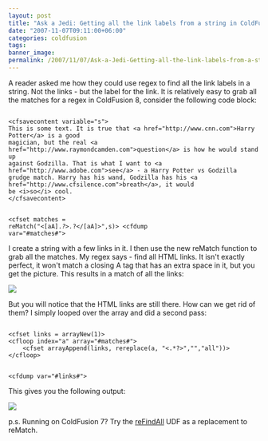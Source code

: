 ```yaml
---
layout: post
title: "Ask a Jedi: Getting all the link labels from a string in ColdFusion"
date: "2007-11-07T09:11:00+06:00"
categories: coldfusion 
tags: 
banner_image: 
permalink: /2007/11/07/Ask-a-Jedi-Getting-all-the-link-labels-from-a-string-in-ColdFusion
---
```


A reader asked me how they could use regex to find all the link labels in a string. Not the links - but the label for the link. It is relatively easy to grab all the matches for a regex in ColdFusion 8, consider the following code block:

<code>
&lt;cfsavecontent variable="s"&gt;
This is some text. It is true that &lt;a href="http://www.cnn.com"&gt;Harry Potter&lt;/a&gt; is a good
magician, but the real &lt;a href="http://www.raymondcamden.com"&gt;question&lt;/a&gt; is how he would stand up
against Godzilla. That is what I want to &lt;a href="http://www.adobe.com"&gt;see&lt;/a&gt; - a Harry Potter vs Godzilla
grudge match. Harry has his wand, Godzilla has his &lt;a href="http://www.cfsilence.com"&gt;breath&lt;/a&gt;, it would
be &lt;i&gt;so&lt;/i&gt; cool.
&lt;/cfsavecontent&gt;

&lt;cfset matches = reMatch("&lt;[aA].*?&gt;.*?&lt;/[aA]&gt;",s)&gt;
&lt;cfdump var="#matches#"&gt;
</code>

I create a string with a few links in it. I then use the new reMatch function to grab all the matches. My regex says - find all HTML links. It isn't exactly perfect, it won't match a closing A tag that has an extra space in it, but you get the picture. This results in a match of all the links:


<img src="https://static.raymondcamden.com/images/cfjedi/Picture 22.png">

But you will notice that the HTML links are still there. How can we get rid of them? I simply looped over the array and did a second pass:

<code>
&lt;cfset links = arrayNew(1)&gt;
&lt;cfloop index="a" array="#matches#"&gt;
	&lt;cfset arrayAppend(links, rereplace(a, "&lt;.*?&gt;","","all"))&gt;
&lt;/cfloop&gt;

&lt;cfdump var="#links#"&gt;
</code>

This gives you the following output:

<img src="https://static.raymondcamden.com/images/cfjedi/Picture 31.png">

p.s. Running on ColdFusion 7? Try the <a href="http://www.cflib.org/udf.cfm?ID=1027">reFindAll</a> UDF as a replacement to reMatch.